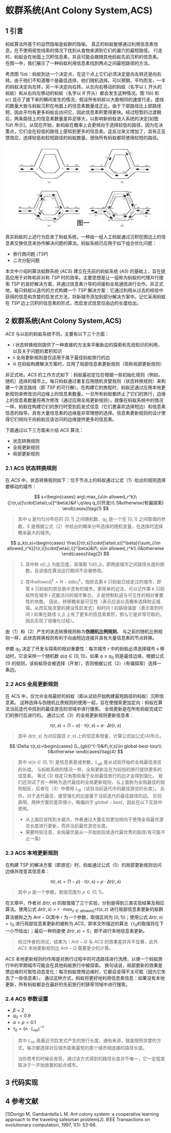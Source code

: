 # 蚁群系统(Ant Colony System,ACS)

## 1 引言

蚂蚁算法所基于的自然隐喻是蚁群的隐喻。 真正的蚂蚁能够通过利用信息素信息，在不使用视觉线索的情况下找到从食物来源到它们的巢穴的最短路径。 行走时，蚂蚁会在地面上沉积信息素，并且可能会跟随其他蚂蚁先前沉积的信息素。 在图一中，我们展示了一种蚂蚁利用信息素找到两点之间最短路径的方法。

考虑图 1($a$)：蚂蚁到达一个决定点，在这个点上它们必须决定是向左转还是向右转。由于他们不知道哪个是最佳选择，他们随机选择。可以预期，平均而言，一半的蚂蚁决定向左转，另一半决定向右转。从左向右移动的蚂蚁（名字以 $L$ 开头的蚂蚁）和从右向左移动的蚂蚁（名字以 $R$ 开头）都会发生这种情况。图 1($b$) 和 ($c$) 显示了接下来的瞬间发生的情况，假设所有蚂蚁以大致相同的速度行走。虚线的数量大致与蚂蚁沉积在地面上的信息素数量成正比。由于下部路径比上部路径短，因此平均有更多蚂蚁会访问它，因此信息素积累得更快。经过短暂的过渡期后，两条路径上的信息素数量差异足够大，以影响新蚂蚁进入系统的决定[如图 1($d$) 所示]。从现在开始，新蚂蚁在概率上会更倾向于选择较低的路径，因为在决策点，它们会在较低的路径上感知到更多的信息素。这反过来又增加了，具有正反馈效应，选择较低和较短路径的蚂蚁数量。很快所有蚂蚁都将使用较短的路径。

![ref](images/ACS-1.jpg)

真实蚂蚁的上述行为启发了蚂蚁系统，一种由一组人工蚂蚁通过沉积在图边上的信息素交换信息来协作解决问题的算法。蚂蚁系统已应用于如下组合优化问题：

- 旅行商问题 ($TSP$)
- 二次分配问题

本文中介绍的算法蚁群系统 ($ACS$) 建立在先前的蚂蚁系统 ($AS$) 的基础上，旨在提高应用于对称和非对称 $TSP$ 时的效率。主要思想是让一组称为蚂蚁的代理并行搜索 $TSP$ 的良好解决方案，并通过信息素介导的间接和全局通信进行合作。非正式地，每只蚂蚁以迭代的方式构建一个 $TSP$ 解决方案：它通过利用从过去的经验中获得的信息和贪婪的启发式方法，将新城市添加到部分解决方案中。记忆采用蚂蚁在 $TSP$ 边上沉积的信息素的形式，而启发式信息仅由边的长度给出。

## 2 蚁群系统(Ant Colony System,ACS)

$ACS$ 与以前的蚂蚁系统不同，主要有以下三个方面：

- i 状态转换规则提供了一种直接的方法来平衡新边的探索和先验知识的利用，以及关于问题的累积知识
- ii 全局更新规则是仅适用于属于最佳蚂蚁旅行的边
- iii 在蚂蚁构建解决方案时，应用了局部信息素更新规则（简称局部更新规则）

非正式地，$ACS$ 的工作方式如下：蚂蚁最初定位在根据一些初始化规则（例如，随机）选择的城市上。每只蚂蚁通过重复应用随机贪婪规则（状态转换规则）来构建一个游览路线（即 $TSP$ 的可行解）。在构建它的旅程时，蚂蚁还通过应用本地更新规则来修改访问边缘上的信息素数量。一旦所有蚂蚁都终止了它们的旅行，边缘上的信息素数量将再次修改（通过应用全局更新规则）。就像在蚂蚁系统中的情况一样，蚂蚁在构建它们的旅行时受到启发式信息（它们更喜欢选择短边）和信息素信息的指导。具有大量信息素的边缘是非常理想的选择。信息素更新规则的设计使得它们倾向于向蚂蚁应该访问的边缘提供更多的信息素。

下面通过以下三方面来介绍 $ACS$ 算法：

- 状态转换规则
- 全局更新规则
- 局部更新规则

### 2.1 ACS 状态转换规则

在 $ACS$ 中，状态转换规则如下：位于节点上的蚂蚁通过公式（1）给出的规则选择要移动的城市：

$$
s=\begin{cases}
    arg\;max_{u\in allowed_r^k}\{[τ(r,u)]\cdot[\eta(r,u)]^\beta\}&if \;q\leq q_0(开发)\\
    S&otherwise(有偏探索)
\end{cases}\tag{1}
$$

>其中 $q$ 是均匀分布在的 $[0,1]$ 之间随机数，$q_0$ 是一个在 $[0,1]$ 之间取值的参数，$S$ 是根据公式（2）中给出的概率分布选择的随机变量，在选择时选择概率最大的城市。

$$
p_k(r,s)=\begin{cases}
  \frac{[τ(r,s)]\cdot[\eta(r,s)]^\beta}{\sum_{i\in allowed_r^k}[τ(r,i)]\cdot[\eta(r,i)]^\beta}&if\; s\in allowed_r^k\\
  0&otherwise
\end{cases}\tag{2}
$$

> 1. 其中称 $η(i,j)$ 为能见度，其值取 $1/d(i,j)$，即两座城市之间路径长度的倒数，且该值在算法运行期间不会被修改。
>
> 2. 其中$allowed_i^k = {N - tabu_i^k}$，指除去第 $k$ 只蚂蚁已经走过的城市，即第 $k$ 只蚂蚁的禁忌表中含有的城市，更简单的记法，可以记作第 $k$ 只蚂蚁所在城市 $i$ 还能访问的城市集合。 $β$ 是控制轨迹与可见性的相对重要性的参数。 因此，转移概率是可见性（表示应该以高概率选择附近城镇，从而实施贪婪的建设性启发式）和时间 $t$ 的路径强度（表示直到时间 $t$ 如果在路径 $(i,j)$ 上有了更多的信息素累积，那么它是非常可取的，因此实现了自催化过程）。

由（1）和（2）产生的状态转换规则称为**伪随机比例规则**。 与之前的随机比例规则一样，此状态转换规则有利于向由短边连接并具有大量信息素的节点转换。

参数 $q_0$ 决定了开发与探索的相对重要性：每次城市 $r$ 中的蚂蚁必须选择城市 $s$ 移动时，它会采样一个随机数 $q(q\in[0,1])$。如果 $q\leq q_0$ 则是最佳边缘，根据公式 (1) 的规则，该蚂蚁将会被选择（开发），否则根据公式（2）（有偏探索）选择一条边。

### 2.2 ACS 全局更新规则

在 ACS 中，仅允许全局最好的蚂蚁（即从试验开始构建最短路径的蚂蚁）沉积信息素。 这种选择与伪随机比例规则的使用一起，旨在使搜索更加定向：蚂蚁在算法当前迭代中找到的最佳游览的邻域中进行搜索。 全局更新是在所有蚂蚁完成它们的旅行后进行的。 通过公式（3）的全局更新规则更新信息素：

$$
τ(r,s)=(1-\alpha)\cdot τ(r,s)+\alpha\cdot \Delta τ(r,s)\tag{3}
$$

>其中 $\Delta τ(r,s)$ 为对应路径 $(r,s)$ 上的信息素增量，计算公式如公式(4)所示。

$$
\Delta τ(r,s)=\begin{cases}
    (L_{gb})^{-1}&if\;(r,s)\in global-best-tour\\
    0&otherwise
\end{cases}\tag{4}
$$

>其中 $\alpha(\alpha \in (0,1))$ 是信息素衰减参数，$L_{gb}$ 是从试验开始的全局最佳游览的长度。 与蚂蚁系统的情况一样，全局更新旨在为较短的旅行提供更多的信息素。 等式 (3) 规定只有那些属于全局最佳旅行的边才会得到强化。 我们还测试了另一种称为迭代最佳的全局更新规则，与上面称为全局最佳的规则相反，后者在（3）中使用 $L_{ib}$（试验当前迭代中的最佳游览的长度）。 此外，对于迭代最佳，接受强化的边是属于当前迭代的最佳路径的边。 实验表明，两种方案的差异很小，略偏向于 $global-best$，因此在以下实验中使用。
>
> - 从上面应该找到关键点，作者通过大量实验更加倾向于使用全局最优游览长度进行更新，而非当前最优游览长度。
> - 需要特别注意，全局最优是从一开始到后续迭代最优秀的路径(有可能不止一条)

### 2.3 ACS 本地更新规则

在构建 TSP 的解决方案（即游览）时，蚂蚁通过公式（5）的局部更新规则访问边缘并改变其信息素：

$$
τ(r,s)=(1-\rho)\cdot τ(r,s)+\rho\cdot \Delta τ(r,s)\tag{5}
$$

>其中 $\rho$ 是一个参数，取值范围为 $\rho\in(0,1)$。

在文章中，作者对 $\Delta τ(r,s)$ 的取值做了三个实验，分别是得到三类实验结果及相应算法。使用公式 $\Delta τ(r,s)=r\cdot max_{z\in allowed_r^k}τ(s,z)$ 进行局部信息素更新的蚁群算法被称之为 $Ant-Q$(其中 $r$ 为一个参数，取值区间为 $[0,1)$)；使用公式 $\Delta τ(r,s)=τ_0$ 进行局部信息素更新的被称为 $ACS$，即本文所描述的算法（$τ_0$的取值将在下一小节给出）；最后一种则是使 $\Delta τ(r,s)=0$，即不进行本地信息素更新。

>经过作者的测试，结果为：$Ant-Q$ 与 $ACS$ 的效果差异并不显著，此外 $ACS$ 本地更新规则比 $Ant-Q$ 需要更少的计算。

$ACS$ 本地更新规则的作用是对旅行过程中的可选路径进行洗牌，以便一个蚂蚁旅行中的早期城市可能会在其他蚂蚁旅行中被探索。 换句话说，局部更新的效果是使边缘的可取性动态变化：每次蚂蚁使用边缘时，它都会变得不太可取（因为它失去了一些信息素）。 通过这种方式，蚂蚁将更好地利用信息素信息：如果没有本地更新，所有蚂蚁都会在最好的先前旅行的狭窄邻域中进行搜索。

### 2.4 ACS 参数设置

- $\beta=2$
- $q_0=0.9$
- $\alpha=\rho=0.1$
- $τ_0=(n\cdot L_{nn})^{-1}$

>其中 $L_{nn}$ 是最近邻启发式产生的旅行长度，通俗来讲，就是按照贪婪的方式，每次都选择对应城市距离最短的那个城市相连接的路径长度。
>
>当你思考的时候会发现，通过该方式得到的路径长度并不唯一，它一定程度取决于一开始放置的起点城市。

## 3 代码实现

## 4 参考文献

[1]Dorigo M, Gambardella L M. Ant colony system: a cooperative learning approach to the traveling salesman problem[J]. IEEE Transactions on evolutionary computation, 1997, 1(1): 53-66.

